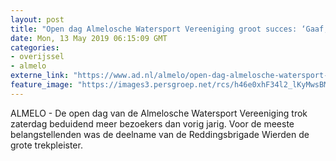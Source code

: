 ```yaml
---
layout: post
title: "Open dag Almelosche Watersport Vereeniging groot succes: ‘Gaaf, een tochtje met de reddingsboot’"
date: Mon, 13 May 2019 06:15:09 GMT
categories: 
- overijssel 
- almelo 
externe_link: "https://www.ad.nl/almelo/open-dag-almelosche-watersport-vereeniging-groot-succes-gaaf-een-tochtje-met-de-reddingsboot~abef4595/"
feature_image: "https://images3.persgroep.net/rcs/h46e0xhF34l2_lKyMwsBMnWqiPM/diocontent/124224484/_fitwidth/400/?appId=21791a8992982cd8da851550a453bd7f&quality=0.7"
---
```


ALMELO - De open dag van de Almelosche Watersport Vereeniging trok zaterdag beduidend meer bezoekers dan vorig jarig. Voor de meeste belangstellenden was de deelname van de Reddingsbrigade Wierden de grote trekpleister.
